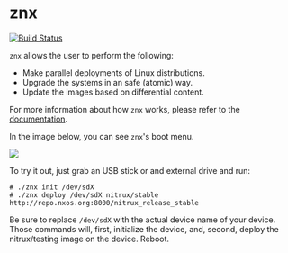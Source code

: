 # znx

[![Build Status](https://travis-ci.org/Nitrux/znx.svg?branch=master)](https://travis-ci.org/Nitrux/znx)

`znx` allows the user to perform the following:

- Make parallel deployments of Linux distributions.
- Upgrade the systems in an safe (atomic) way.
- Update the images based on differential content.

For more information about how `znx` works, please refer to the [documentation](https://github.com/Nitrux/znx/wiki).

In the image below, you can see `znx`'s boot menu.

![](https://i.imgur.com/YcBBARM.png)


To try it out, just grab an USB stick or and external drive and run:

```
# ./znx init /dev/sdX
# ./znx deploy /dev/sdX nitrux/stable http://repo.nxos.org:8000/nitrux_release_stable
```

Be sure to replace `/dev/sdX` with the actual device name of your device.
Those commands will, first, initialize the device, and, second, deploy the nitrux/testing image 
on the device. Reboot.
